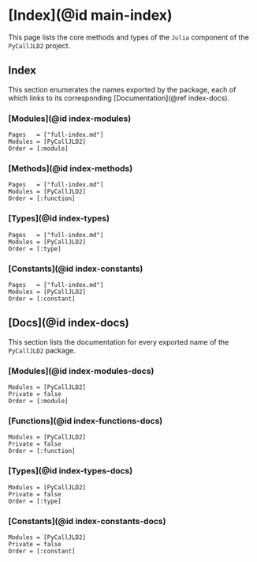 # [Index](@id main-index)

This page lists the core methods and types of the `Julia` component of the `PyCallJLD2` project.

## Index

This section enumerates the names exported by the package, each of which links to its corresponding [Documentation](@ref index-docs).

### [Modules](@id index-modules)

```@index
Pages   = ["full-index.md"]
Modules = [PyCallJLD2]
Order = [:module]
```

### [Methods](@id index-methods)

```@index
Pages   = ["full-index.md"]
Modules = [PyCallJLD2]
Order = [:function]
```

### [Types](@id index-types)

```@index
Pages   = ["full-index.md"]
Modules = [PyCallJLD2]
Order = [:type]
```

### [Constants](@id index-constants)

```@index
Pages   = ["full-index.md"]
Modules = [PyCallJLD2]
Order = [:constant]
```

## [Docs](@id index-docs)

This section lists the documentation for every exported name of the `PyCallJLD2` package.

### [Modules](@id index-modules-docs)

```@autodocs
Modules = [PyCallJLD2]
Private = false
Order = [:module]
```

### [Functions](@id index-functions-docs)

```@autodocs
Modules = [PyCallJLD2]
Private = false
Order = [:function]
```

### [Types](@id index-types-docs)

```@autodocs
Modules = [PyCallJLD2]
Private = false
Order = [:type]
```

### [Constants](@id index-constants-docs)

```@autodocs
Modules = [PyCallJLD2]
Private = false
Order = [:constant]
```
